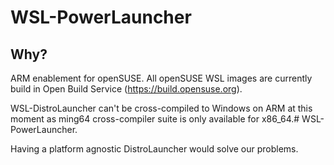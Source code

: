 # WSL-PowerLauncher

## Why?
ARM enablement for openSUSE. All openSUSE WSL images are currently build in Open Build Service (https://build.opensuse.org).

WSL-DistroLauncher can't be cross-compiled to Windows on ARM at this moment as ming64 cross-compiler suite is only available for x86_64.# WSL-PowerLauncher.

Having a platform agnostic DistroLauncher would solve our problems.

